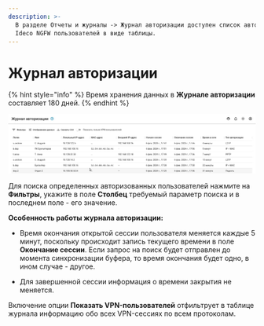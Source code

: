 ```yaml
---
description: >-
  В разделе Отчеты и журналы -> Журнал авторизации доступен список авторизованных на
  Ideco NGFW пользователей в виде таблицы.
---
```


# Журнал авторизации

{% hint style="info" %}
Время хранения данных в **Журнале авторизации** составляет 180 дней.
{% endhint %}

![](../../.gitbook/assets/authorization-log.png)

Для поиска определенных авторизованных пользователей нажмите на **Фильтры**, укажите в поле **Столбец** требуемый параметр поиска и в последнем поле - его значение.

**Особенность работы журнала авторизации:**

* Время окончания открытой сессии пользователя меняется каждые 5 минут, поскольку происходит запись текущего времени в поле **Окончание сессии**. Если запрос на поиск будет отправлен до момента синхронизации буфера, то время окончания будет одно, в ином случае - другое.

* Для завершенной сессии информация о времени закрытия не меняется.

Включение опции **Показать VPN-пользователей** отфильтрует в таблице журнала информацию обо всех VPN-сессиях по всем протоколам.